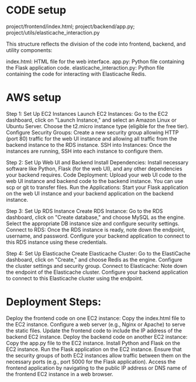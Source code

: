 CODE  setup
==========
project/frontend/index.html;
project/backend/app.py;
project/utils/elasticache_interaction.py

This structure reflects the division of the code into frontend, backend, and utility components:

index.html: HTML file for the web interface.
app.py: Python file containing the Flask application code.
elasticache_interaction.py: Python file containing the code for interacting with Elasticache Redis.

AWS setup
============
Step 1: Set Up EC2 Instances
Launch EC2 Instances: Go to the EC2 dashboard, click on "Launch Instance," and select an Amazon Linux or Ubuntu Server. Choose the t2.micro instance type (eligible for the free tier).
Configure Security Groups: Create a new security group allowing HTTP (port 80) traffic for the web UI instance and allowing all traffic from the backend instance to the RDS instance.
SSH into Instances: Once the instances are running, SSH into each instance to configure them.

Step 2: Set Up Web UI and Backend
Install Dependencies: Install necessary software like Python, Flask (for the web UI), and any other dependencies your backend requires.
Code Deployment: Upload your web UI code to the web UI instance and backend code to the backend instance. You can use scp or git to transfer files.
Run the Applications: Start your Flask application on the web UI instance and your backend application on the backend instance.

Step 3: Set Up RDS Instance
Create RDS Instance: Go to the RDS dashboard, click on "Create database," and choose MySQL as the engine. Select the appropriate DB instance size and configure security settings.
Connect to RDS: Once the RDS instance is ready, note down the endpoint, username, and password. Configure your backend application to connect to this RDS instance using these credentials.

Step 4: Set Up Elasticache
Create Elasticache Cluster: Go to the ElastiCache dashboard, click on "Create," and choose Redis as the engine. Configure the cluster settings and security group.
Connect to Elasticache: Note down the endpoint of the Elasticache cluster. Configure your backend application to connect to this Elasticache cluster using the endpoint.

Deployment Steps:
===============
Deploy the frontend code on one EC2 instance:
Copy the index.html file to the EC2 instance.
Configure a web server (e.g., Nginx or Apache) to serve the static files.
Update the frontend code to include the IP address of the backend EC2 instance.
Deploy the backend code on another EC2 instance:
Copy the app.py file to the EC2 instance.
Install Python and Flask on the EC2 instance.
Run the Flask application on the EC2 instance.
Ensure that the security groups of both EC2 instances allow traffic between them on the necessary ports (e.g., port 5000 for the Flask application).
Access the frontend application by navigating to the public IP address or DNS name of the frontend EC2 instance in a web browser.
